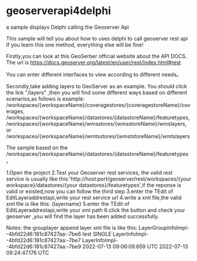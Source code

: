 # geoserverapi4delphi
a sample displays Delphi calling the Geoserver Api

This sample will tell you about how to uses delphi to call geoserver rest api
If you learn this one method, everything else will be fine!

Firstly,you can look at this GeoSerber official website about the API DOCS.
The url is https://docs.geoserver.org/latest/en/user/rest/index.html#rest

You can enter different interfaces to view according to different needs。

Secondly,take adding layers to GeoServer as an example.
You should click the link "/layers" ,then you will find some different ways based on different scenarios,as follows is example:
/workspaces/{workspaceName}/coveragestores/{coveragestoreName}/coverages, /workspaces/{workspaceName}/datastores/{datastoreName}/featuretypes, /workspaces/{workspaceName}/wmsstores/{wmsstoreName}/wmslayers, or /workspaces/{workspaceName}/wmtsstores/{wmststoreName}/wmtslayers

The sample based on the /workspaces/{workspaceName}/datastores/{datastoreName}/featuretypes。

1.Open the project 
2.Test your Geoserver rest services, the valid rest service is usually like this:'http://host:port/geoserver/rest/workspaces/{your workspace}/datastores/{your datastores}/featuretypes',if the reponse is valid or existed,now you can follow the third step
3.enter the TEdit of EditLayeraddrestapi,write your rest service url
4.write a xml file,the valid xml file is like this:
  <featureType>
	<name>{layername}</name>
</featureType>
5.enter the TEdit of EditLayeraddrestapi,write your xml path
6.click the button and check your geoserver ,you will find the layer has been added successfully.


Notes:
the grouplayer append layer xml file is like this:
    <layerGroup>
  <id>LayerGroupInfoImpl--4bfd22d6:181c87427aa:-7be6</id>
  <name>test</name>
  <mode>SINGLE</mode>
  <internationalTitle/>
  <internationalAbstract/>
  <publishables>
    <published type="layer">
      <id>LayerInfoImpl--4bfd22d6:181c87427aa:-7be7</id>
    </published>
    <published type="layer">
      <id>LayerInfoImpl--4bfd22d6:181c87427aa:-7be9</id>
    </published>
  </publishables>
  <styles>
    <style>
      <id>StyleInfoImpl--570ae188:124761b8d78:-7fdf</id>
    </style>
    <style>
      <id>StyleInfoImpl--570ae188:124761b8d78:-7fe0</id>
    </style>
  </styles>
  <dateCreated>2022-07-13 09:06:09.659 UTC</dateCreated>
  <dateModified>2022-07-13 09:24:47.176 UTC</dateModified>
</layerGroup>
